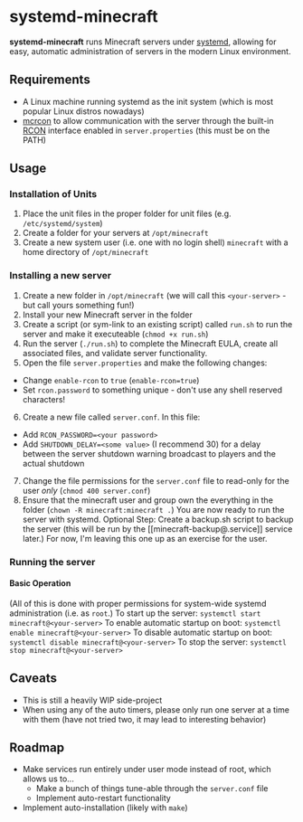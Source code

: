 # systemd-minecraft
**systemd-minecraft** runs Minecraft servers under [systemd](https://github.com/systemd/systemd), allowing for easy, automatic administration of servers in the modern Linux environment.

## Requirements
- A Linux machine running systemd as the init system (which is most popular Linux distros nowadays)
- [mcrcon](https://github.com/Tiiffi/mcrcon) to allow communication with the server through the built-in [RCON](https://developer.valvesoftware.com/wiki/Source_RCON_Protocol) interface enabled in `server.properties` (this must be on the PATH)

## Usage
### Installation of Units
1. Place the unit files in the proper folder for unit files (e.g. `/etc/systemd/system`)
2. Create a folder for your servers at `/opt/minecraft`
3. Create a new system user (i.e. one with no login shell) `minecraft` with a home directory of `/opt/minecraft`
### Installing a new server
1. Create a new folder in `/opt/minecraft` (we will call this `<your-server>` - but call yours something fun!) 
2. Install your new Minecraft server in the folder
3. Create a script (or sym-link to an existing script) called `run.sh` to run the server and make it executeable (`chmod +x run.sh`)
4. Run the server (`./run.sh`) to complete the Minecraft EULA, create all associated files, and validate server functionality.
5. Open the file `server.properties` and make the following changes:
  - Change `enable-rcon` to `true` (`enable-rcon=true`)
  - Set `rcon.password` to something unique - don't use any shell reserved characters!
6. Create a new file called `server.conf`. In this file:
  - Add `RCON_PASSWORD=<your password>`
  - Add `SHUTDOWN_DELAY=<some value>` (I recommend 30) for a delay between the server shutdown warning broadcast to players and the actual shutdown
7. Change the file permissions for the `server.conf` file to read-only for the user *only* (`chmod 400 server.conf`)
8. Ensure that the minecraft user and group own the everything in the folder (`chown -R minecraft:minecraft .`)
You are now ready to run the server with systemd.
Optional Step: Create a backup.sh script to backup the server (this will be run by the [[minecraft-backup@.service]] service later.)
  For now, I'm leaving this one up as an exercise for the user.
### Running the server
#### Basic Operation
(All of this is done with proper permissions for system-wide systemd administration (i.e. as `root`.)
To start up the server:
```systemctl start minecraft@<your-server>```
To enable automatic startup on boot:
```systemctl enable minecraft@<your-server>```
To disable automatic startup on boot:
```systemctl disable minecraft@<your-server>```
To stop the server:
```systemctl stop minecraft@<your-server>```

## Caveats
- This is still a heavily WIP side-project
- When using any of the auto timers, please only run one server at a time with them (have not tried two, it may lead to interesting behavior)

## Roadmap
- Make services run entirely under user mode instead of root, which allows us to...
  - Make a bunch of things tune-able through the `server.conf` file
  - Implement auto-restart functionality
- Implement auto-installation (likely with `make`)

